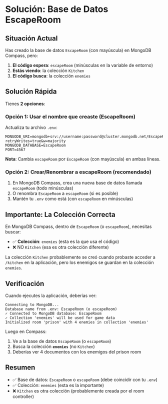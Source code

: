 # Solución: Base de Datos EscapeRoom

## Situación Actual

Has creado la base de datos `EscapeRoom` (con mayúscula) en MongoDB Compass, pero:

1. **El código espera**: `escapeRoom` (minúsculas en la variable de entorno)
2. **Estás viendo**: la colección `Kitchen` 
3. **El código busca**: la colección `enemies`

## Solución Rápida

Tienes **2 opciones**:

### Opción 1: Usar el nombre que creaste (EscapeRoom)

Actualiza tu archivo `.env`:

```env
MONGODB_URI=mongodb+srv://username:password@cluster.mongodb.net/EscapeRoom?retryWrites=true&w=majority
MONGODB_DATABASE=EscapeRoom
PORT=4567
```

**Nota**: Cambia `escapeRoom` por `EscapeRoom` (con mayúscula) en ambas líneas.

### Opción 2: Crear/Renombrar a escapeRoom (recomendado)

1. En MongoDB Compass, crea una nueva base de datos llamada `escapeRoom` (todo minúsculas)
2. O renombra `EscapeRoom` a `escapeRoom` (si es posible)
3. Mantén tu `.env` como está (con `escapeRoom` en minúsculas)

## Importante: La Colección Correcta

En MongoDB Compass, dentro de `EscapeRoom` (o `escapeRoom`), necesitas buscar:

- ✅ **Colección**: `enemies` (esta es la que usa el código)
- ❌ NO `Kitchen` (esa es otra colección diferente)

La colección `Kitchen` probablemente se creó cuando probaste acceder a `/kitchen` en la aplicación, pero los enemigos se guardan en la colección `enemies`.

## Verificación

Cuando ejecutes la aplicación, deberías ver:

```
Connecting to MongoDB...
Database name from .env: EscapeRoom (o escapeRoom)
✓ Connected to MongoDB database: EscapeRoom
✓ Collection 'enemies' will be used for game data
Initialized room 'prison' with 4 enemies in collection 'enemies'
```

Luego en Compass:
1. Ve a la base de datos `EscapeRoom` (o `escapeRoom`)
2. Busca la colección **`enemies`** (no `Kitchen`)
3. Deberías ver 4 documentos con los enemigos del prison room

## Resumen

- ✅ Base de datos: `EscapeRoom` o `escapeRoom` (debe coincidir con tu `.env`)
- ✅ Colección: `enemies` (esta es la importante)
- ❌ `Kitchen` es otra colección (probablemente creada por el room controller)

